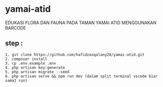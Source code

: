 # yamai-atid
 EDUKASI FLORA DAN FAUNA PADA TAMAN YAMAI ATID MENGGUNAKAN BARCODE

## step :
    1. git clone https://github.com/hafidzasqalany28/yamai-atid.git
    2. composer install
    3. cp .env.example .env
    4. php artisan key:generate
    5. php artisan migrate --seed
    6. php artisan serve && npm run dev (dalam split terminal vscode biar sama2 run)
